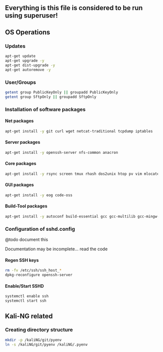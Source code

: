 ## Everything is this file is considered to be run using superuser!

## OS Operations
### Updates
```sh
apt-get update
apt-get upgrade -y
apt-get dist-upgrade -y
apt-get autoremove -y
```

### User/Groups
```sh
getent group PublicKeyOnly || groupadd PublicKeyOnly
getent group SftpOnly || groupadd SftpOnly
```

### Installation of software packages

#### Net packages
```sh
apt-get install -y git curl wget netcat-traditional tcpdump iptables
```

#### Server packages
```sh
apt-get install -y openssh-server nfs-common anacron
```

#### Core packages
```sh
apt-get install -y rsync screen tmux rhash dos2unix htop pv vim mlocate
```

#### GUI packages
```sh
apt-get install -y eog code-oss
```

#### Build-Tool packages
```sh
apt-get install -y autoconf build-essential gcc gcc-multilib gcc-mingw-w64-i686 libssl-dev libbz2-dev libreadline-dev libsqlite3-dev llvm libncursesw5-dev libxml2-dev libxmlsec1-dev libffi-dev liblzma-dev make python2-dev python3-dev tk-dev wine xz-utils zlib1g-dev
```

### Configuration of sshd.config
@todo document this

Documentation may be incomplete... read the code

#### Regen SSH keys
```sh
rm -fv /etc/ssh/ssh_host_*
dpkg-reconfigure openssh-server
```

#### Enable/Start SSHD
```sh
systemctl enable ssh
systemctl start ssh
```
## Kali-NG related

### Creating directory structure
```sh
mkdir -p /kaliNG/git/pyenv
ln -s /kaliNG/git/pyenv /kaliNG/.pyenv
```

